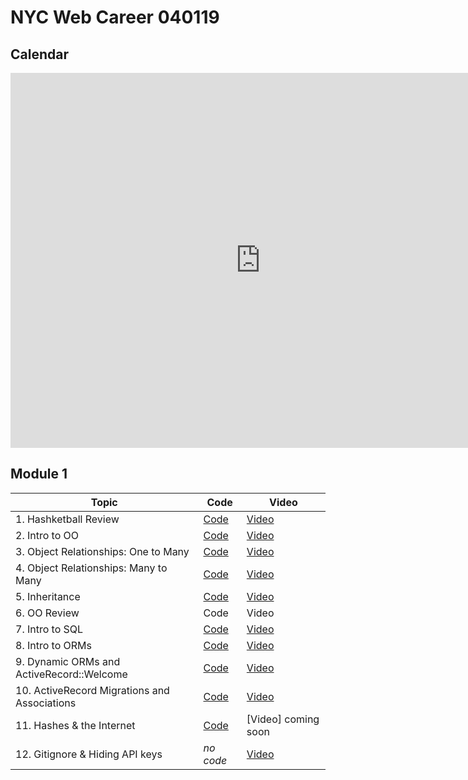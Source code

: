 # NYC Web Career 040119

## Calendar
<iframe src="https://calendar.google.com/calendar/embed?mode=WEEK&amp;height=600&amp;wkst=1&amp;bgcolor=%23FFFFFF&amp;src=flatironschool.com_p5nmm9o1912pbuhcip1gl2gjk0@group.calendar.google.com&amp;color=%23B1365F&amp;ctz=America%2FNew_York" style="border-width:0" width="800" height="600" frameborder="0" scrolling="no"></iframe>

## Module 1
| Topic            | Code                | Video                |
| -----            | ----                | -----                |
| 1. Hashketball Review | [Code](https://github.com/learn-co-students/nyc-web-students-040119/tree/master/01-hashketball-review) | [Video](https://www.youtube.com/watch?v=BbCUwUEl1Oo&feature=youtu.be) |
| 2. Intro to OO | [Code](https://github.com/learn-co-students/nyc-web-students-040119/tree/master/02-intro-to-oo) | [Video](https://www.youtube.com/watch?v=oVvWYO92gvg&feature=youtu.be)|
| 3. Object Relationships: One to Many | [Code](https://github.com/learn-co-students/nyc-web-students-040119/tree/master/03-oo-relations-one-to-many) | [Video](https://www.youtube.com/watch?v=0BX8PedZl9c&feature=youtu.be) |
| 4. Object Relationships: Many to Many | [Code](https://github.com/learn-co-students/nyc-web-students-040119/tree/master/04-oo-many-to-many) | [Video](https://www.youtube.com/watch?v=v_MYk1Dp8n4&feature=youtu.be) |
| 5. Inheritance | [Code](https://github.com/learn-co-students/nyc-web-students-040119) | [Video](https://www.youtube.com/watch?v=7sxQ14x5SVA&feature=youtu.be) |
| 6. OO Review | Code | Video |
| 7. Intro to SQL | [Code](https://github.com/learn-co-students/nyc-web-students-040119/tree/master/07-into-to-sql) | [Video](https://www.youtube.com/watch?v=paniXJk9SjY&feature=youtu.be) |
| 8. Intro to ORMs | [Code](https://github.com/learn-co-students/nyc-web-students-040119/tree/master/08-intro-to-orms) | [Video](https://www.youtube.com/watch?v=RAuK0xOWVCA&feature=youtu.be) |
| 9. Dynamic ORMs and ActiveRecord::Welcome | [Code](https://github.com/learn-co-students/nyc-web-students-040119/tree/master/09-dynamic-orms) | [Video](https://www.youtube.com/watch?v=cSSaS2cQIbI&feature=youtu.be) |
| 10. ActiveRecord Migrations and Associations | [Code](https://github.com/learn-co-students/nyc-web-students-040119/tree/master/10-activerecord) | [Video](https://www.youtube.com/watch?v=QLO5OUjFQ1s&feature=youtu.be) | 
| 11. Hashes & the Internet | [Code](https://github.com/learn-co-students/nyc-web-students-040119/tree/master/11-hashes-and-the-internet) | [Video] coming soon |
| 12. Gitignore & Hiding API keys | _no code_ | [Video](https://www.youtube.com/watch?v=5MEpPVREUjE&feature=youtu.be) |
